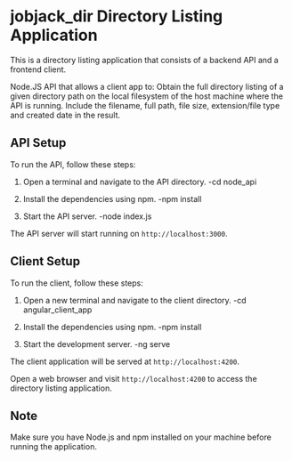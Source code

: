 # jobjack_dir Directory Listing Application
This is a directory listing application that consists of a backend API and a frontend client.

 Node.JS API that allows a client app to: Obtain the full directory listing of a given directory path on the local filesystem of the host machine where the API is running. Include the filename, full path, file size, extension/file type and created date in the result.

## API Setup

To run the API, follow these steps:

1. Open a terminal and navigate to the API directory.
-cd node_api

2. Install the dependencies using npm.
-npm install

3. Start the API server.
-node index.js

The API server will start running on `http://localhost:3000`.

## Client Setup

To run the client, follow these steps:

1. Open a new terminal and navigate to the client directory.
-cd angular_client_app

2. Install the dependencies using npm.
-npm install

3. Start the development server.
-ng serve


The client application will be served at `http://localhost:4200`.

Open a web browser and visit `http://localhost:4200` to access the directory listing application.

## Note

Make sure you have Node.js and npm installed on your machine before running the application.

